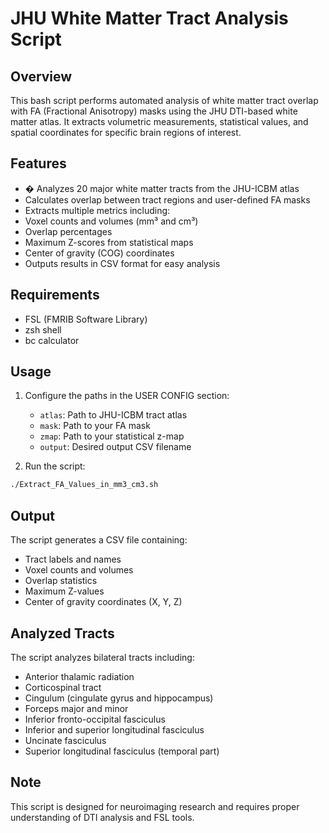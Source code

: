 # JHU White Matter Tract Analysis Script

## Overview
This bash script performs automated analysis of white matter tract overlap with FA (Fractional Anisotropy) masks using the JHU DTI-based white matter atlas. It extracts volumetric measurements, statistical values, and spatial coordinates for specific brain regions of interest.

## Features
- � Analyzes 20 major white matter tracts from the JHU-ICBM atlas
-  Calculates overlap between tract regions and user-defined FA masks
-  Extracts multiple metrics including:
  - Voxel counts and volumes (mm³ and cm³)
  - Overlap percentages
  - Maximum Z-scores from statistical maps
  - Center of gravity (COG) coordinates
-  Outputs results in CSV format for easy analysis

## Requirements
- FSL (FMRIB Software Library)
- zsh shell
- bc calculator

## Usage
1. Configure the paths in the USER CONFIG section:
   - `atlas`: Path to JHU-ICBM tract atlas
   - `mask`: Path to your FA mask
   - `zmap`: Path to your statistical z-map
   - `output`: Desired output CSV filename

2. Run the script:
```bash
./Extract_FA_Values_in_mm3_cm3.sh
```

## Output
The script generates a CSV file containing:
- Tract labels and names
- Voxel counts and volumes
- Overlap statistics
- Maximum Z-values
- Center of gravity coordinates (X, Y, Z)

## Analyzed Tracts
The script analyzes bilateral tracts including:
- Anterior thalamic radiation
- Corticospinal tract
- Cingulum (cingulate gyrus and hippocampus)
- Forceps major and minor
- Inferior fronto-occipital fasciculus
- Inferior and superior longitudinal fasciculus
- Uncinate fasciculus
- Superior longitudinal fasciculus (temporal part)

## Note
This script is designed for neuroimaging research and requires proper understanding of DTI analysis and FSL tools.
